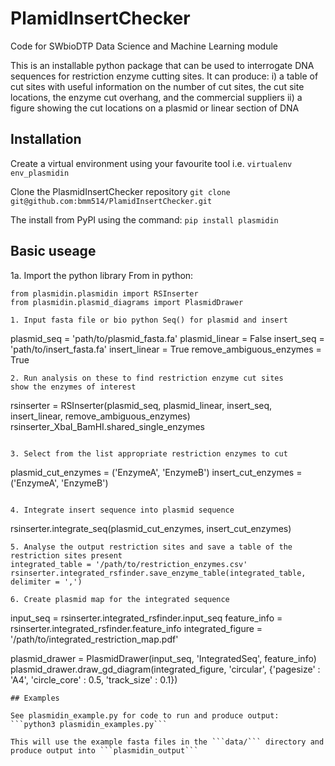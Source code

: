 # PlamidInsertChecker
Code for SWbioDTP Data Science and Machine Learning module

This is an installable python package that can be used to interrogate DNA sequences for restriction enzyme cutting sites. It can produce: 
    i) a table of cut sites with useful information on the number of cut sites, the cut site locations, the enzyme cut overhang, and the commercial suppliers
    ii) a figure showing the cut locations on a plasmid or linear section of DNA

## Installation

Create a virtual environment using your favourite tool i.e.
```virtualenv env_plasmidin```

Clone the PlasmidInsertChecker repository
```git clone git@github.com:bmm514/PlamidInsertChecker.git```

The install from PyPI using the command:
```pip install plasmidin```

## Basic useage
1a. Import the python library
From in python:
```
from plasmidin.plasmidin import RSInserter
from plasmidin.plasmid_diagrams import PlasmidDrawer

1. Input fasta file or bio python Seq() for plasmid and insert
```
plasmid_seq = 'path/to/plasmid_fasta.fa'
plasmid_linear = False
insert_seq = 'path/to/insert_fasta.fa'
insert_linear = True
remove_ambiguous_enzymes = True
```
2. Run analysis on these to find restriction enzyme cut sites
show the enzymes of interest
```
rsinserter = RSInserter(plasmid_seq, plasmid_linear, insert_seq, insert_linear, remove_ambiguous_enzymes)
rsinserter_XbaI_BamHI.shared_single_enzymes
```

3. Select from the list appropriate restriction enzymes to cut
```
plasmid_cut_enzymes = ('EnzymeA', 'EnzymeB')
insert_cut_enzymes = ('EnzymeA', 'EnzymeB')
```

4. Integrate insert sequence into plasmid sequence 
```
rsinserter.integrate_seq(plasmid_cut_enzymes, insert_cut_enzymes)
```
5. Analyse the output restriction sites and save a table of the restriction sites present
integrated_table = '/path/to/restriction_enzymes.csv'
rsinserter.integrated_rsfinder.save_enzyme_table(integrated_table, delimiter = ',')

6. Create plasmid map for the integrated sequence
```
input_seq = rsinserter.integrated_rsfinder.input_seq
feature_info = rsinserter.integrated_rsfinder.feature_info
integrated_figure = '/path/to/integrated_restriction_map.pdf'

plasmid_drawer = PlasmidDrawer(input_seq, 'IntegratedSeq', feature_info)
plasmid_drawer.draw_gd_diagram(integrated_figure, 'circular', {'pagesize' : 'A4', 'circle_core' : 0.5, 'track_size' : 0.1})
```
## Examples

See plasmidin_example.py for code to run and produce output:
```python3 plasmidin_examples.py```

This will use the example fasta files in the ```data/``` directory and produce output into ```plasmidin_output```